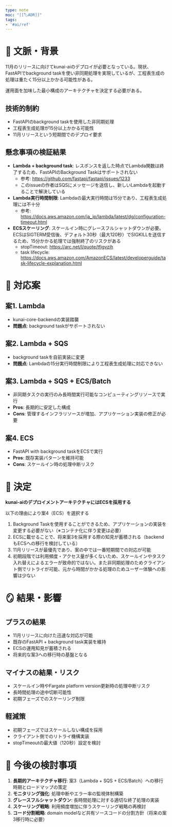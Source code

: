 ```yaml
---
type: note
moc: "[[🏷️ADR]]"
tags:
- '#ai/ref'
---
```

# 📜 文脈・背景

11月のリリースに向けてkunai-aiのデプロイが必要となっている。現状、FastAPIでbackground taskを使い非同期処理を実現しているが、工程表生成の処理は重たく15分以上かかる可能性がある。

運用面を加味した最小構成のアーキテクチャを決定する必要がある。

## 技術的制約
- FastAPIのbackground taskを使用した非同期処理
- 工程表生成処理が15分以上かかる可能性
- 11月リリースという短期間でのデプロイ要求

## 懸念事項の検証結果
- **Lambda + background task**: レスポンスを返した時点でLambda関数は終了するため、FastAPIのBackground Taskはサポートされない
  - 参考: https://github.com/fastapi/fastapi/issues/1233
  - このissueの作者はSQSにメッセージを送信し、新しいLambdaを起動することで解決している
- **Lambda実行時間制限**: Lambdaの最大実行時間は15分であり、工程表生成処理には不十分
  - 参考: https://docs.aws.amazon.com/ja_jp/lambda/latest/dg/configuration-timeout.html
- **ECSスケーリング**: スケールイン時にグレースフルシャットダウンが必要。ECSはSIGTERM受信後、デフォルト30秒（最大120秒）でSIGKILLを送信するため、15分かかる処理では強制終了のリスクがある
  - stopTimeout: https://arc.net/l/quote/tfigvzih
  - task lifecycle: https://docs.aws.amazon.com/AmazonECS/latest/developerguide/task-lifecycle-explanation.html

# 🎨 対応案

## 案1. Lambda
- kunai-core-backendの実装踏襲
- **問題点**: background taskがサポートされない

## 案2. Lambda + SQS  
- background taskを自前実装に変更
- **問題点**: Lambdaの15分実行時間制限により工程表生成処理に対応できない

## 案3. Lambda + SQS + ECS/Batch
- 非同期タスクの実行のみ長時間実行可能なコンピューティングリソースで実行
- **Pros**: 長期的に安定した構成
- **Cons**: 管理するインフラリソースが増加、アプリケーション実装の修正が必要

## 案4. ECS
- FastAPI with background taskをECSで実行
- **Pros**: 既存実装パターンを維持可能
- **Cons**: スケールイン時の処理中断リスク

# 🚀 決定

**kunai-aiのデプロイメントアーキテクチャにはECSを採用する**

以下の理由により案4（ECS）を選択する

1. Background Taskを使用することができるため、アプリケーションの実装を変更する必要がない（※コンテナ化に伴う変更は必要）
2. ECSに載せることで、将来案3を採用する際の知見が蓄積される（backendもECSへの移行を検討している）
3. 11月リリースが最優先であり、案の中では一番短期間での対応が可能
4. 初期段階では利用頻度・アクセス量が多くないため、スケールインやタスク入れ替えによるエラーが致命的ではない。また非同期処理のためクライアント側でリトライが可能、元から時間がかかる処理のためユーザー体験への影響は少ない

# 🪞 結果・影響

## プラスの結果
- 11月リリースに向けた迅速な対応が可能
- 既存のFastAPI + background task実装を維持
- ECSの運用知見が蓄積される
- 将来的な案3への移行時の基盤となる

## マイナスの結果・リスク
- スケールイン時やFargate platform version更新時の処理中断リスク
- 長時間処理の途中切断可能性
- 初期フェーズでのスケーリング制限

## 軽減策
- 初期フェーズではスケールしない構成を採用
- クライアント側でのリトライ機構実装
- stopTimeoutの最大値（120秒）設定を検討

# 🍜 今後の検討事項

1. **長期的アーキテクチャ移行**: 案3（Lambda + SQS + ECS/Batch）への移行時期とロードマップの策定
2. **モニタリング強化**: 処理中断やエラー率の監視体制構築
3. **グレースフルシャットダウン**: 長時間処理に対する適切な終了処理の実装
4. **スケーリング戦略**: 利用頻度増加に伴うスケーリング戦略の再検討
5. **コード分割戦略**: domain modelなど共有ソースコードの分割方針（将来の案3移行時に必要）
